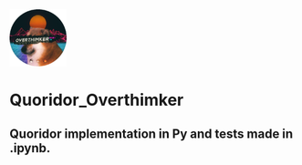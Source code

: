 <img src="/images/overthimker_logo_300px.png" width="100">  

# Quoridor_Overthimker 


## Quoridor implementation in Py and tests made in .ipynb.
